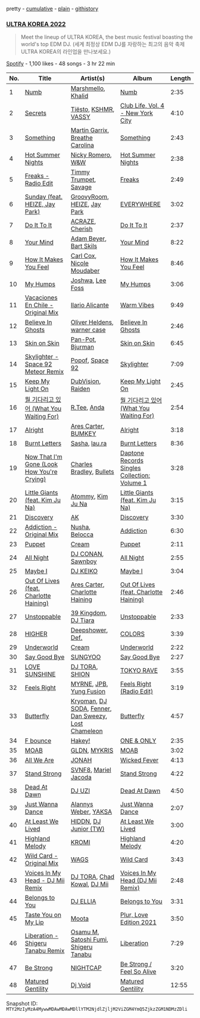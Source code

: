 pretty - [cumulative](/playlists/cumulative/37i9dQZF1DWWVmXpVB8Wtg.md) - [plain](/playlists/plain/37i9dQZF1DWWVmXpVB8Wtg) - [githistory](https://github.githistory.xyz/mackorone/spotify-playlist-archive/blob/main/playlists/plain/37i9dQZF1DWWVmXpVB8Wtg)

### [ULTRA KOREA 2022](https://open.spotify.com/playlist/37i9dQZF1DWWVmXpVB8Wtg)

> Meet the lineup of ULTRA KOREA, the best music festival boasting the world's top EDM DJ\. \(세계 최정상 EDM DJ를 자랑하는 최고의 음악 축제 ULTRA KOREA의 라인업을 만나보세요.\)

[Spotify](https://open.spotify.com/user/spotify) - 1,100 likes - 48 songs - 3 hr 22 min

| No. | Title | Artist(s) | Album | Length |
|---|---|---|---|---|
| 1 | [Numb](https://open.spotify.com/track/10xV5l9nhLvFpR8mqzs0bL) | [Marshmello](https://open.spotify.com/artist/64KEffDW9EtZ1y2vBYgq8T), [Khalid](https://open.spotify.com/artist/6LuN9FCkKOj5PcnpouEgny) | [Numb](https://open.spotify.com/album/3SBeYxkc3Ce7lanK0f3epk) | 2:35 |
| 2 | [Secrets](https://open.spotify.com/track/0NIC4unbe5KZOp1d9T7OaF) | [Tiësto](https://open.spotify.com/artist/2o5jDhtHVPhrJdv3cEQ99Z), [KSHMR](https://open.spotify.com/artist/2wX6xSig4Rig5kZU6ePlWe), [VASSY](https://open.spotify.com/artist/7HqEmV7FeCi16bQyHMpIrF) | [Club Life, Vol\. 4 \- New York City](https://open.spotify.com/album/57bABnvvPfNhBQRI70dqlU) | 4:10 |
| 3 | [Something](https://open.spotify.com/track/6LHXb1sGs72iTmpSr0603b) | [Martin Garrix](https://open.spotify.com/artist/60d24wfXkVzDSfLS6hyCjZ), [Breathe Carolina](https://open.spotify.com/artist/53M4Iv2RkzzxFFvW2B1jhC) | [Something](https://open.spotify.com/album/7GFLvptwUjJfXt21DbQmQQ) | 2:43 |
| 4 | [Hot Summer Nights](https://open.spotify.com/track/5pNXsc6Vu9pY33RN5FoMGc) | [Nicky Romero](https://open.spotify.com/artist/5ChF3i92IPZHduM7jN3dpg), [W&W](https://open.spotify.com/artist/2rTo8KIkBTFjQS7VvaKYQ4) | [Hot Summer Nights](https://open.spotify.com/album/33tjn6gH8k3IbAFzCqGrRQ) | 2:38 |
| 5 | [Freaks \- Radio Edit](https://open.spotify.com/track/4f3NHOxgC8Bg21IJBg4cZ3) | [Timmy Trumpet](https://open.spotify.com/artist/0CbeG1224FS58EUx4tPevZ), [Savage](https://open.spotify.com/artist/1GbrJTB56Xs4XQGlmVbaCf) | [Freaks](https://open.spotify.com/album/2XuqIiYNrr15UYsmll2B3z) | 2:49 |
| 6 | [Sunday \(feat\. HEIZE, Jay Park\)](https://open.spotify.com/track/0JJeoiCAa1hwcBsPxBN2w4) | [GroovyRoom](https://open.spotify.com/artist/29HqjVbJr3vsc2l6BTI4eB), [HEIZE](https://open.spotify.com/artist/5dCvSnVduaFleCnyy98JMo), [Jay Park](https://open.spotify.com/artist/4XDi67ZENZcbfKnvMnTYsI) | [EVERYWHERE](https://open.spotify.com/album/3046u4AKfbzmAxslPFkiP7) | 3:02 |
| 7 | [Do It To It](https://open.spotify.com/track/20on25jryn53hWghthWWW3) | [ACRAZE](https://open.spotify.com/artist/4pnp4w9g30yLfVIAFnZMRd), [Cherish](https://open.spotify.com/artist/1c70yCa8sRgIiQxl3HOEFo) | [Do It To It](https://open.spotify.com/album/58cd90Jkrovggh556JPN9L) | 2:37 |
| 8 | [Your Mind](https://open.spotify.com/track/1WsHKAuN9vDthcmimdqqaY) | [Adam Beyer](https://open.spotify.com/artist/1btv9qmIpbp7q1ixCYNdHu), [Bart Skils](https://open.spotify.com/artist/6iWBjg4b4ll4jLiParnWXT) | [Your Mind](https://open.spotify.com/album/07lumzt0xDO5eyuWwvevAJ) | 8:22 |
| 9 | [How It Makes You Feel](https://open.spotify.com/track/1VIaMdoWo7iNLoxdAJJoHK) | [Carl Cox](https://open.spotify.com/artist/19SmlbABtI4bXz864MLqOS), [Nicole Moudaber](https://open.spotify.com/artist/7ixDtqtITfqx5lZQGh5gKe) | [How It Makes You Feel](https://open.spotify.com/album/0IrIIRAzh0iG3wbZQJ8YnM) | 8:46 |
| 10 | [My Humps](https://open.spotify.com/track/3BbD2sqk7P7Rc9V0KF9o4s) | [Joshwa](https://open.spotify.com/artist/1PzAgFVk9v8cxn9flrqrv5), [Lee Foss](https://open.spotify.com/artist/44T94QQEc60Jf7kqGY6Rip) | [My Humps](https://open.spotify.com/album/4mnGRL7lErjyRJsoCwgJT4) | 3:06 |
| 11 | [Vacaciones En Chile \- Original Mix](https://open.spotify.com/track/7CKsgEdJNFTDqWgk3XD1XB) | [Ilario Alicante](https://open.spotify.com/artist/4dCGOzY3HL7dZnQ8XU7DDD) | [Warm Vibes](https://open.spotify.com/album/1J8JYqCBf5o9Sp9MAFXbze) | 9:49 |
| 12 | [Believe In Ghosts](https://open.spotify.com/track/0HVwpwnXY2L0M7VW1PbH5F) | [Oliver Heldens](https://open.spotify.com/artist/5nki7yRhxgM509M5ADlN1p), [warner case](https://open.spotify.com/artist/106OuakzOxxbXTuigEEf01) | [Believe In Ghosts](https://open.spotify.com/album/5VuscFaM5Rx8Irbv4vD8uX) | 2:46 |
| 13 | [Skin on Skin](https://open.spotify.com/track/7hNOKF4ddD4LgWMMaa7OTb) | [Pan\-Pot](https://open.spotify.com/artist/6OQOvP7RAdmAKVXXQqD0Se), [Bjurman](https://open.spotify.com/artist/2Mah50rowOCI0gYAZOaLbY) | [Skin on Skin](https://open.spotify.com/album/7CbtzOCFKrf7wzLWTljrfH) | 6:45 |
| 14 | [Skylighter \- Space 92 Meteor Remix](https://open.spotify.com/track/0FtATT9vuXJLZGkA9PESMx) | [Popof](https://open.spotify.com/artist/4f2K0RSYyxP4TUyZu1azYB), [Space 92](https://open.spotify.com/artist/6TVdVlY6irsNPkMHT2HkfD) | [Skylighter](https://open.spotify.com/album/5GaQ4dj4Ln5cOO4C8Fb28P) | 7:09 |
| 15 | [Keep My Light On](https://open.spotify.com/track/5zADzgQPu2VDODCcXANZou) | [DubVision](https://open.spotify.com/artist/3XINWZaloea97SIRiyTJxX), [Raiden](https://open.spotify.com/artist/4YXNoMVTHRt01jYaKXTumJ) | [Keep My Light On](https://open.spotify.com/album/3HcZw9vfH6krvhgkhfkWSW) | 2:45 |
| 16 | [뭘 기다리고 있어 \(What You Waiting For\)](https://open.spotify.com/track/0zWDxMqxq7bGDmZEl7Cye8) | [R.Tee](https://open.spotify.com/artist/0dfMk1lwRlX5Zmg2KHjwjN), [Anda](https://open.spotify.com/artist/2PZt7SATrAxsNG60Mqkan4) | [뭘 기다리고 있어 \(What You Waiting For\)](https://open.spotify.com/album/0GPaKzASwZiS68S5IkshKC) | 2:54 |
| 17 | [Alright](https://open.spotify.com/track/3YwRisfTPmDXtZ1Lnz6Fpr) | [Ares Carter](https://open.spotify.com/artist/5fSYYJ4qdUSyvj2q0YdHEF), [BUMKEY](https://open.spotify.com/artist/3vhZuZdMksbnJwoE3AwpXq) | [Alright](https://open.spotify.com/album/4tPe3h6ShVtDHo3TOeyqIL) | 3:18 |
| 18 | [Burnt Letters](https://open.spotify.com/track/3pFW7d9NJbOo6SHUg2b7j0) | [Sasha](https://open.spotify.com/artist/6u4jLGLPuarS3i2XWHVxoS), [lau.ra](https://open.spotify.com/artist/3uOdNUjwD6hhOh1z2dQEIn) | [Burnt Letters](https://open.spotify.com/album/7ETDlM2iAQnsEiaV57LvNa) | 8:36 |
| 19 | [Now That I'm Gone \(Look How You're Crying\)](https://open.spotify.com/track/6Qotee3wIEu3PUTsXLJbnG) | [Charles Bradley](https://open.spotify.com/artist/462T0buQ5ScBUQCRpodDRf), [Bullets](https://open.spotify.com/artist/0ixVJf1V8RA00Wj4C8C79a) | [Daptone Records Singles Collection: Volume 1](https://open.spotify.com/album/7JJziPgPVZJWmTXxsAaDAP) | 3:28 |
| 20 | [Little Giants \(feat\. Kim Ju Na\)](https://open.spotify.com/track/6fuTdkCGJ7hsFsOEmks2YJ) | [Atommy](https://open.spotify.com/artist/6uLot3WsFduJ9MEvdvz9GV), [Kim Ju Na](https://open.spotify.com/artist/1X5nPhrZ9fXydM5Q1Mzi4m) | [Little Giants \(feat\. Kim Ju Na\)](https://open.spotify.com/album/5lPSLNzOyhGcZniHN0zSQ4) | 3:15 |
| 21 | [Discovery](https://open.spotify.com/track/5bO33fxvcGqZp7Pw3zIQsj) | [AK](https://open.spotify.com/artist/33Cf4O1KAVbtQa00scMi2A) | [Discovery](https://open.spotify.com/album/2krPbH9goFZldIUjP7WfRE) | 3:30 |
| 22 | [Addiction \- Original Mix](https://open.spotify.com/track/5WVYs7RVxu9RyFfOMBFsxI) | [Nusha](https://open.spotify.com/artist/5jsGnMw1mnU4FfhhcXUR6Q), [Belocca](https://open.spotify.com/artist/3jcvzSheHd14vjraXHLGPN) | [Addiction](https://open.spotify.com/album/3eVU8slwm0M3yv43Xvjk4F) | 6:30 |
| 23 | [Puppet](https://open.spotify.com/track/0ehGrMuw8VqVK3wz5xCk5s) | [Cream](https://open.spotify.com/artist/1d1dWkQxaKGW8mnZLmo4dr) | [Puppet](https://open.spotify.com/album/0FtiUhuWshUIS6mB0h90C9) | 2:11 |
| 24 | [All Night](https://open.spotify.com/track/7rKGvXnpU864MlZBrqM8P2) | [DJ CONAN](https://open.spotify.com/artist/5embnPI6kgIoUo47TzSfk5), [Sawnboy](https://open.spotify.com/artist/3XP2WAwVCQTNWPP39DLAo6) | [All Night](https://open.spotify.com/album/0VvR01R52Uy6lCFDr0cTYb) | 2:55 |
| 25 | [Maybe I](https://open.spotify.com/track/151QJmJUuopi0h6zbABYlX) | [DJ KEIKO](https://open.spotify.com/artist/0Xi1WX8JNayhDKMoDxJX6g) | [Maybe I](https://open.spotify.com/album/0uttTlQtihX8o1JOBgH8oH) | 3:04 |
| 26 | [Out Of Lives \(feat\. Charlotte Haining\)](https://open.spotify.com/track/2vonFHQE4R9VsEktEH6kNQ) | [Ares Carter](https://open.spotify.com/artist/5fSYYJ4qdUSyvj2q0YdHEF), [Charlotte Haining](https://open.spotify.com/artist/2XRjIwgD0UiJXtx7Xzfy7w) | [Out Of Lives \(feat\. Charlotte Haining\)](https://open.spotify.com/album/4vcpZ5tZDmXUcSZAVkOke5) | 2:46 |
| 27 | [Unstoppable](https://open.spotify.com/track/1ChzSWl0Pb4jFShtmDf6MK) | [39 Kingdom](https://open.spotify.com/artist/2JnQtHnHjylFjCDkYAiH1E), [DJ Tiara](https://open.spotify.com/artist/3d6DPNGqyror7qe0EI8sbk) | [Unstoppable](https://open.spotify.com/album/7y681bknYU29B9Z4sX6Uz3) | 2:33 |
| 28 | [HIGHER](https://open.spotify.com/track/4oGZCvLL7bk8dico4GeQlF) | [Deepshower](https://open.spotify.com/artist/117Rg4kISlVXLtYDzYL7gS), [Def.](https://open.spotify.com/artist/7fgL4SG4e92nmJ3GuTpz58) | [COLORS](https://open.spotify.com/album/4g9zqr1nUB5QFzUAxvabvi) | 3:39 |
| 29 | [Underworld](https://open.spotify.com/track/3L7zm4Oxg8UOr0Q7vYGyAc) | [Cream](https://open.spotify.com/artist/1d1dWkQxaKGW8mnZLmo4dr) | [Underworld](https://open.spotify.com/album/7jMKWla0HcIxnaFMusH5tV) | 2:22 |
| 30 | [Say Good Bye](https://open.spotify.com/track/28wpHGozJtShA2FNy6wLU1) | [SUNGYOO](https://open.spotify.com/artist/2XHuEfa7Twhus6j7omuKb8) | [Say Good Bye](https://open.spotify.com/album/6VjmQihXEP1KPPsOZkBS2b) | 2:27 |
| 31 | [LOVE SUNSHINE](https://open.spotify.com/track/0ADlNmDFj8Ux0xlXx297x7) | [DJ TORA](https://open.spotify.com/artist/3hBt6RvhQQlRIeDiNH2HeS), [SHION](https://open.spotify.com/artist/1UuqVEGVc8ZO3vPIsLCaY0) | [TOKYO RAVE](https://open.spotify.com/album/4AfSSxeQsdf30gbQURr7kx) | 3:55 |
| 32 | [Feels Right](https://open.spotify.com/track/0ntQOeCxfO9wuGJXFv5D6d) | [MYRNE](https://open.spotify.com/artist/41DKMtAnhVo7aDeluAHDJg), [JPB](https://open.spotify.com/artist/0t5H8FcoVPzn4sVeNxibMU), [Yung Fusion](https://open.spotify.com/artist/0daSHuKxoXYl50HIQ9aKzt) | [Feels Right \(Radio Edit\)](https://open.spotify.com/album/27Mt9d7Kd3EhQpK9MxO0qf) | 3:19 |
| 33 | [Butterfly](https://open.spotify.com/track/27Yid3kRkTsZM5EnCYJVvD) | [Kryoman](https://open.spotify.com/artist/2SQ1tSS4VYusXGC4qqVcpD), [DJ SODA](https://open.spotify.com/artist/6wcoqJ63l11D2yV9ViqIZA), [Fenner](https://open.spotify.com/artist/1vXQyBwSEmCLdSr6w2CuWr), [Dan Sweezy](https://open.spotify.com/artist/1nF5BnGUpglQRX7YE1WrYh), [Lost Chameleon](https://open.spotify.com/artist/4ct0Lml9CSOcrehSHHJArO) | [Butterfly](https://open.spotify.com/album/5VWpuIHrhdjXK2Qv0gJjmu) | 4:57 |
| 34 | [F bounce](https://open.spotify.com/track/35O8zEXyhh1SuJIQ8DkY4o) | [Hakey!](https://open.spotify.com/artist/47PUGhRs62FkExtYhQdRq9) | [ONE & ONLY](https://open.spotify.com/album/4i6d1tI5HvydJUhROb1aci) | 2:35 |
| 35 | [MOAB](https://open.spotify.com/track/20yjVD5V9XT87BhgmScgxG) | [GLDN](https://open.spotify.com/artist/6a4KLb4BJJNm3uJVKNEvWP), [MYKRIS](https://open.spotify.com/artist/74FoBhis1hShJt1oBnmXkC) | [MOAB](https://open.spotify.com/album/55M9ApHxvAbAGvG5lbWyj0) | 3:02 |
| 36 | [All We Are](https://open.spotify.com/track/3ve9uFSUtkEhk22tmcHHuK) | [JONAH](https://open.spotify.com/artist/3Rmw0IldYoch0L6XmTjQO4) | [Wicked Fever](https://open.spotify.com/album/24AO60xtlSOo98ZobfTRqI) | 4:13 |
| 37 | [Stand Strong](https://open.spotify.com/track/2Vl9YLdLXa6oViIhKJIxCe) | [SVNF8](https://open.spotify.com/artist/5K3s5fnJzDpLDd622LmQVX), [Mariel Jacoda](https://open.spotify.com/artist/0eqWbinsRY0hNZ2cW9zwwQ) | [Stand Strong](https://open.spotify.com/album/7MVNs6WRm0gUdPu1r62z2U) | 4:22 |
| 38 | [Dead At Dawn](https://open.spotify.com/track/3aAC4lB26XRbCfJePIfANg) | [DJ UZI](https://open.spotify.com/artist/6RFHrECDirZboa7o1tdJrF) | [Dead At Dawn](https://open.spotify.com/album/3V6jEyjSAT0RhMPs5x4iGc) | 4:50 |
| 39 | [Just Wanna Dance](https://open.spotify.com/track/4ID2pHUWPPXPiJzaEwbCEH) | [Alannys Weber](https://open.spotify.com/artist/5vj4CW7CNhPrHbD7zc8SAu), [YAKSA](https://open.spotify.com/artist/74UHQxfQtHHY7FgP7qkRzR) | [Just Wanna Dance](https://open.spotify.com/album/6ZGmi3zSmG1sScW8ru5MQL) | 2:07 |
| 40 | [At Least We Lived](https://open.spotify.com/track/29WqnrGn0sDbmvQThjzccT) | [HIDDN](https://open.spotify.com/artist/0wqZ6mvk4DfOvtQUVniOCX), [DJ Junior \(TW\)](https://open.spotify.com/artist/5guBrcv1BxjlJdKlW8MNyh) | [At Least We Lived](https://open.spotify.com/album/6cy1GfyhnUxiIIvNxzkFfT) | 3:00 |
| 41 | [Highland Melody](https://open.spotify.com/track/0KIMqbKvC0oAul3nEgrJUx) | [KROMI](https://open.spotify.com/artist/554qDHSwsDfX0qOfyxQjWs) | [Highland Melody](https://open.spotify.com/album/0gsuc7oBO94siaPxcLgX7U) | 4:20 |
| 42 | [Wild Card \- Original Mix](https://open.spotify.com/track/4SGS2NVJMBxHaQKxdENjaC) | [WAGS](https://open.spotify.com/artist/5vbuZ8h6kjV38LGh8uQJ1i) | [Wild Card](https://open.spotify.com/album/1BnTIze8TO8ZT9J7tulrbf) | 3:43 |
| 43 | [Voices In My Head \- DJ Mii Remix](https://open.spotify.com/track/4bk0S0gMfbC2Qu5nJdGf4r) | [DJ TORA](https://open.spotify.com/artist/3hBt6RvhQQlRIeDiNH2HeS), [Chad Kowal](https://open.spotify.com/artist/3iWVcAb4L9XtNmAmHkcJUa), [DJ Mii](https://open.spotify.com/artist/5RqV5Ga5EPI4NlgsiELB4m) | [Voices In My Head \(DJ Mii Remix\)](https://open.spotify.com/album/7CZGyjxa4sxZLMF1UMngVf) | 2:48 |
| 44 | [Belongs to You](https://open.spotify.com/track/4LyxoSitap4FxNOHYFqzfL) | [DJ ELLIA](https://open.spotify.com/artist/2DNF9ruMIYBLiMC9VhcGim) | [Belongs to You](https://open.spotify.com/album/7BjMnzmYmtdkcufDv08NOq) | 3:31 |
| 45 | [Taste You on My Lip](https://open.spotify.com/track/6wnbmHzVh5B1g2MfE5XCYo) | [Moota](https://open.spotify.com/artist/3g6PTm1Lkdy6y3BqZrrgDE) | [Plur, Love Edition 2021](https://open.spotify.com/album/3xbSYjttRvg97NNDLK21Sb) | 3:50 |
| 46 | [Liberation \- Shigeru Tanabu Remix](https://open.spotify.com/track/4Og2JTTYcDKV34FS7mj9n8) | [Osamu M](https://open.spotify.com/artist/6ERKdL9fnhgo7urWSNyC3i), [Satoshi Fumi](https://open.spotify.com/artist/38WQYltQVhjRe966Qen0UO), [Shigeru Tanabu](https://open.spotify.com/artist/0nN0tQcZ82WRjLTyqrQid0) | [Liberation](https://open.spotify.com/album/5TJJF2etjUulvG3bwqzl6D) | 7:29 |
| 47 | [Be Strong](https://open.spotify.com/track/3HYlMMRwGfDtbJBTA5XJ5c) | [NIGHTCAP](https://open.spotify.com/artist/6zQzf5rafx9QyRokaqO4qH) | [Be Strong / Feel So Alive](https://open.spotify.com/album/56MfOl25QadLcpTnGND4p0) | 3:20 |
| 48 | [Matured Gentility](https://open.spotify.com/track/75qHcAAqzajbzKV9WLmdbk) | [Dj Void](https://open.spotify.com/artist/53Cd2RdnIpJIjiSNBSz7GQ) | [Matured Gentility](https://open.spotify.com/album/37ew4eBhDg3RXKCOHlr2Zn) | 12:55 |

Snapshot ID: `MTY2MzIyMzA4MywwMDAwMDAwMDllYTM2NjdlZjljM2ViZGM4YmQ5ZjkzZGM1NDMzZDli`
